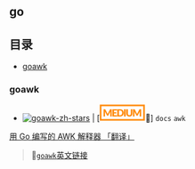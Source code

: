 ## go

## 目录

<!-- START doctoc generated TOC please keep comment here to allow auto update -->
<!-- DON'T EDIT THIS SECTION, INSTEAD RE-RUN doctoc TO UPDATE -->


- [goawk](#goawk)

<!-- END doctoc generated TOC please keep comment here to allow auto update -->

### goawk

- [![goawk-zh-stars]][goawk-zh] | [![medium](./medium.svg)📖]  `docs` `awk`

[ 用 Go 编写的 AWK 解释器 「翻译」][goawk-zh]

> 🔗[`goawk`英文链接](https://github.com/benhoyt/goawk)

[goawk-zh-stars]: https://img.shields.io/github/stars/chinanf-boy/goawk-zh.svg
[goawk-zh]: https://github.com/chinanf-boy/goawk-zh
